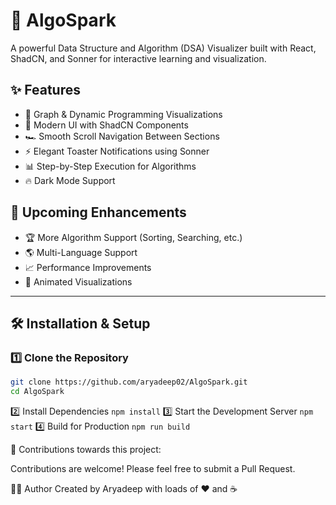 # 🚀 AlgoSpark  

A powerful Data Structure and Algorithm (DSA) Visualizer built with React, ShadCN, and Sonner for interactive learning and visualization.  

## ✨ Features  

- 📌 Graph & Dynamic Programming Visualizations  
- 🎨 Modern UI with ShadCN Components  
- 🏎 Smooth Scroll Navigation Between Sections  
- ⚡ Elegant Toaster Notifications using Sonner  
- 📊 Step-by-Step Execution for Algorithms  
- 🔥 Dark Mode Support  

## 🚀 Upcoming Enhancements  

- 🏆 More Algorithm Support (Sorting, Searching, etc.)  
- 🌎 Multi-Language Support  
- 📈 Performance Improvements  
- 🎥 Animated Visualizations  

---

## 🛠️ Installation & Setup  

### 1️⃣ Clone the Repository
```sh
git clone https://github.com/aryadeep02/AlgoSpark.git
cd AlgoSpark
```
2️⃣ Install Dependencies
```npm install```
3️⃣ Start the Development Server
```npm start```
4️⃣ Build for Production
```npm run build```

🤝 Contributions towards this project:

Contributions are welcome! Please feel free to submit a Pull Request.

👨‍💻 Author
Created by Aryadeep with loads of ❤️ and ☕️


